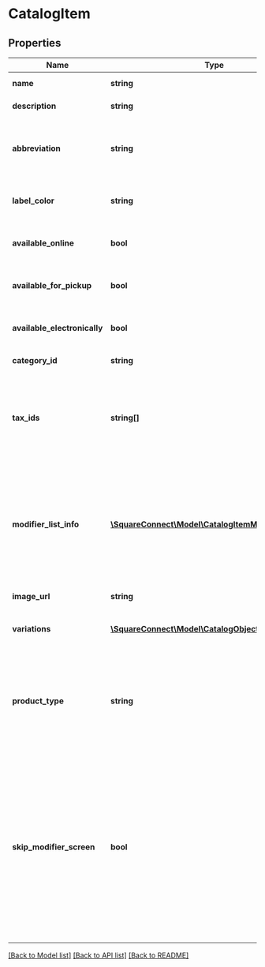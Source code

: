 # CatalogItem

## Properties
Name | Type | Description | Notes
------------ | ------------- | ------------- | -------------
**name** | **string** | The item&#39;s name. Searchable. | 
**description** | **string** | The item&#39;s description. Searchable. | [optional] 
**abbreviation** | **string** | The text of the item&#39;s display label in the Square Point of Sale app. Only up to the first five characters of the string are used.  Searchable. | [optional] 
**label_color** | **string** | The color of the item&#39;s display label in the Square Point of Sale app.  Searchable. | [optional] 
**available_online** | **bool** | If &#x60;true&#x60;, the item can be added to shipping orders from the merchant&#39;s online store. | [optional] 
**available_for_pickup** | **bool** | If &#x60;true&#x60;, the item can be added to pickup orders from the merchant&#39;s online store. | [optional] 
**available_electronically** | **bool** | If &#x60;true&#x60;, the item can be added to electronically fulfilled orders from the merchant&#39;s online store. | [optional] 
**category_id** | **string** | The ID of the item&#39;s category, if any. | [optional] 
**tax_ids** | **string[]** | A set of IDs indicating the [CatalogTax](#type-catalogtax)es that are enabled for this item. When updating an item, any taxes listed here will be added to the item. [CatalogTax](#type-catalogtax)es may also be added to or deleted from an item using &#x60;UpdateItemTaxes&#x60;. | [optional] 
**modifier_list_info** | [**\SquareConnect\Model\CatalogItemModifierListInfo[]**](CatalogItemModifierListInfo.md) | A set of [CatalogItemModifierListInfo](#type-catalogitemmodifierlistinfo) objects representing the modifier lists that apply to this item, along with the overrides and min and max limits that are specific to this item. [CatalogModifierList](#type-catalogmodifierlist)s may also be added to or deleted from an item using &#x60;UpdateItemModifierLists&#x60;. | [optional] 
**image_url** | **string** | The URL of an image representing this item. | [optional] 
**variations** | [**\SquareConnect\Model\CatalogObject[]**](CatalogObject.md) | A list of [CatalogObject](#type-catalogobject)s containing the [CatalogItemVariation](#type-catalogitemvariation)s for this item. | [optional] 
**product_type** | **string** | The product type of the item. May not be changed once an item has been created.  Only items of product type &#x60;REGULAR&#x60; may be created by this API; items with other product types are read-only. See [CatalogItemProductType](#type-catalogitemproducttype) for all possible values. | [optional] 
**skip_modifier_screen** | **bool** | If &#x60;false&#x60;, the Square Point of Sale app will present the [CatalogItem](#type-catalogitem)&#39;s details screen immediately, allowing the merchant to choose [CatalogModifier](#type-catalogmodifier)s before adding the item to the cart.  This is the default behavior.  If &#x60;true&#x60;, the Square Point of Sale app will immediately add the item to the cart with the pre-selected modifiers, and merchants can edit modifiers by drilling down onto the item&#39;s details.  Third-party clients are encouraged to implement similar behaviors. | [optional] 

[[Back to Model list]](../README.md#documentation-for-models) [[Back to API list]](../README.md#documentation-for-api-endpoints) [[Back to README]](../README.md)


